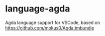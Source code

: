 # language-agda
Agda language support for VSCode, based on https://github.com/mokus0/Agda.tmbundle

